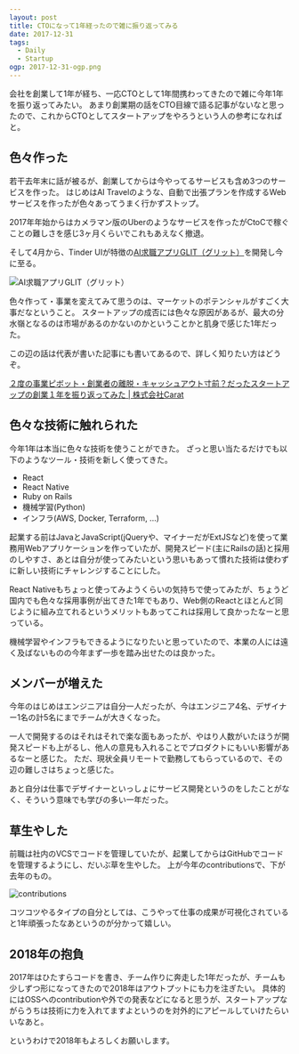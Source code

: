 ```yaml
---
layout: post
title: CTOになって1年経ったので雑に振り返ってみる
date: 2017-12-31
tags:
  - Daily
  - Startup
ogp: 2017-12-31-ogp.png
---
```


会社を創業して1年が経ち、一応CTOとして1年間携わってきたので雑に今年1年を振り返ってみたい。
あまり創業期の話をCTO目線で語る記事がないなと思ったので、これからCTOとしてスタートアップをやろうという人の参考になればと。

## **色々作った**

若干去年末に話が被るが、創業してからは今やってるサービスも含め3つのサービスを作った。
はじめはAI Travelのような、自動で出張プランを作成するWebサービスを作ったが色々あってうまく行かずストップ。

2017年年始からはカメラマン版のUberのようなサービスを作ったがCtoCで稼ぐことの難しさを感じ3ヶ月くらいでこれもあえなく撤退。

そして4月から、Tinder UIが特徴の[AI求職アプリGLIT（グリット）](https://glit.io)を開発し今に至る。

![AI求職アプリGLIT（グリット）](/images/2017-12-31-glit.png)

色々作って・事業を変えてみて思うのは、マーケットのポテンシャルがすごく大事だなということ。
スタートアップの成否には色々な原因があるが、最大の分水嶺となるのは市場があるのかないのかということかと肌身で感じた1年だった。

この辺の話は代表が書いた記事にも書いてあるので、詳しく知りたい方はどうぞ。

[２度の事業ピボット・創業者の離脱・キャッシュアウト寸前？だったスタートアップの創業１年を振り返ってみた \| 株式会社Carat](https://www.wantedly.com/companies/caratinc/post_articles/101445)

## **色々な技術に触れられた**

今年1年は本当に色々な技術を使うことができた。
ざっと思い当たるだけでも以下のようなツール・技術を新しく使ってきた。

* React
* React Native
* Ruby on Rails
* 機械学習(Python)
* インフラ(AWS, Docker, Terraform, ...)

起業する前はJavaとJavaScript(jQueryや、マイナーだがExtJSなど)を使って業務用Webアプリケーションを作っていたが、開発スピード(主にRailsの話)と採用のしやすさ、あとは自分が使ってみたいという思いもあって慣れた技術は使わずに新しい技術にチャレンジすることにした。

React Nativeもちょっと使ってみようくらいの気持ちで使ってみたが、ちょうど国内でも色々な採用事例が出てきた1年でもあり、Web側のReactとほとんど同じように組み立てれるというメリットもあってこれは採用して良かったなーと思っている。

機械学習やインフラもできるようになりたいと思っていたので、本業の人には遠く及ばないものの今年まず一歩を踏み出せたのは良かった。

## **メンバーが増えた**

今年のはじめはエンジニアは自分一人だったが、今はエンジニア4名、デザイナー1名の計5名にまでチームが大きくなった。

一人で開発するのはそれはそれで楽な面もあったが、やはり人数がいたほうが開発スピードも上がるし、他人の意見も入れることでプロダクトにもいい影響があるなーと感じた。
ただ、現状全員リモートで勤務してもらっているので、その辺の難しさはちょっと感じた。

あと自分は仕事でデザイナーといっしょにサービス開発というのをしたことがなく、そういう意味でも学びの多い一年だった。

## **草生やした**

前職は社内のVCSでコードを管理していたが、起業してからはGitHubでコードを管理するようにし、だいぶ草を生やした。
上が今年のcontributionsで、下が去年のもの。

![contributions](/images/2017-12-31-ogp.png)

コツコツやるタイプの自分としては、こうやって仕事の成果が可視化されていると1年頑張ったなあというのが分かって嬉しい。

## **2018年の抱負**

2017年はひたすらコードを書き、チーム作りに奔走した1年だったが、チームも少しずつ形になってきたので2018年はアウトプットにも力を注ぎたい。
具体的にはOSSへのcontributionや外での発表などになると思うが、スタートアップながらうちは技術に力を入れてますよというのを対外的にアピールしていけたらいいなあと。

というわけで2018年もよろしくお願いします。
